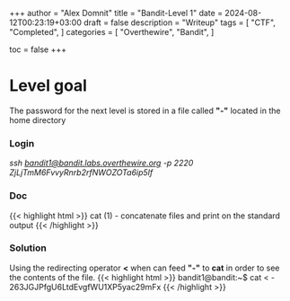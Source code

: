 +++
author = "Alex Domnit"
title = "Bandit-Level 1"
date = 2024-08-12T00:23:19+03:00
draft = false
description = "Writeup"
tags = [
    "CTF",
    "Completed",
]
categories = [
    "Overthewire",
    "Bandit",
]

toc = false
+++
# Level goal
The password for the next level is stored in a file called **"-"** located in the home directory

### Login
*ssh bandit1@bandit.labs.overthewire.org -p 2220*\
*ZjLjTmM6FvvyRnrb2rfNWOZOTa6ip5If*

### Doc
{{< highlight html >}}
cat (1)              - concatenate files and print on the standard output
{{< /highlight >}}

### Solution
Using the redirecting operator **<** when can feed **"-"** to **cat** in order to see the contents of the file.
{{< highlight html >}}
bandit1@bandit:~$ cat < -
263JGJPfgU6LtdEvgfWU1XP5yac29mFx
{{< /highlight >}}
